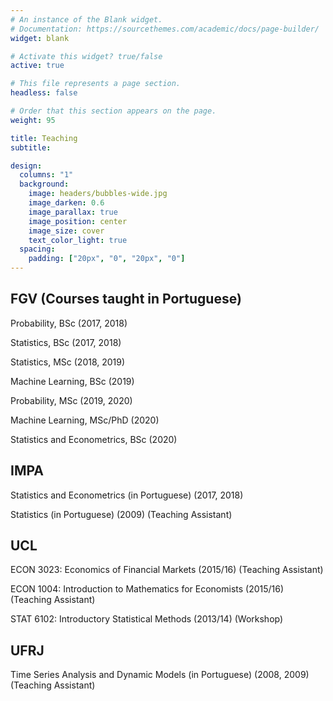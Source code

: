 ```yaml
---
# An instance of the Blank widget.
# Documentation: https://sourcethemes.com/academic/docs/page-builder/
widget: blank

# Activate this widget? true/false
active: true

# This file represents a page section.
headless: false

# Order that this section appears on the page.
weight: 95

title: Teaching
subtitle:

design:
  columns: "1"
  background:
    image: headers/bubbles-wide.jpg
    image_darken: 0.6
    image_parallax: true
    image_position: center
    image_size: cover
    text_color_light: true
  spacing:
    padding: ["20px", "0", "20px", "0"]
---
```


  ## FGV (Courses taught in Portuguese)

  Probability, BSc (2017, 2018)

  Statistics, BSc (2017, 2018)

  Statistics, MSc (2018, 2019)

  Machine Learning, BSc (2019)

  Probability, MSc (2019, 2020)

  Machine Learning, MSc/PhD (2020)

  Statistics and Econometrics, BSc (2020)

  ## IMPA
  Statistics and Econometrics (in Portuguese) (2017, 2018)

  Statistics (in Portuguese) (2009) (Teaching Assistant)

  ## UCL
  ECON 3023: Economics of Financial Markets (2015/16) (Teaching Assistant)

  ECON 1004: Introduction to Mathematics for Economists (2015/16) (Teaching Assistant)

  STAT 6102: Introductory Statistical Methods (2013/14) (Workshop)

  ## UFRJ
  Time Series Analysis and Dynamic Models (in Portuguese) (2008, 2009) (Teaching Assistant)

